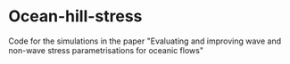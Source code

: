 # Ocean-hill-stress
Code for the simulations in the paper "Evaluating and improving wave and non-wave stress parametrisations for oceanic flows"
